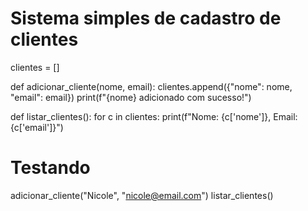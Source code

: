 # Sistema simples de cadastro de clientes

clientes = []

def adicionar_cliente(nome, email):
    clientes.append({"nome": nome, "email": email})
    print(f"{nome} adicionado com sucesso!")

def listar_clientes():
    for c in clientes:
        print(f"Nome: {c['nome']}, Email: {c['email']}")

# Testando
adicionar_cliente("Nicole", "nicole@email.com")
listar_clientes()

